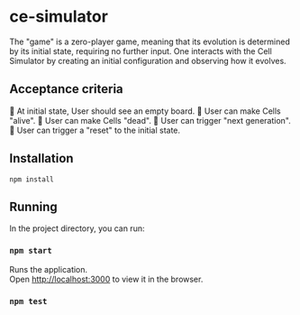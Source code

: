 # ce-simulator

The &quot;game&quot; is a zero-player game, meaning that its evolution is determined by its initial state,
requiring no further input. One interacts with the Cell Simulator by creating an initial configuration
and observing how it evolves.


## Acceptance criteria
 At initial state, User should see an empty board.
 User can make Cells &quot;alive&quot;.
 User can make Cells &quot;dead&quot;.
 User can trigger &quot;next generation&quot;.
 User can trigger a &quot;reset&quot; to the initial state.


## Installation 

```
npm install
```

## Running

In the project directory, you can run:

### `npm start`

Runs the application.<br />
Open [http://localhost:3000](http://localhost:3000) to view it in the browser.

### `npm test`
